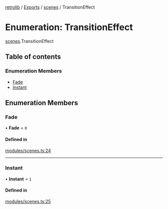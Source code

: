 [retrolib](../README.md) / [Exports](../modules.md) / [scenes](../modules/scenes.md) / TransitionEffect

# Enumeration: TransitionEffect

[scenes](../modules/scenes.md).TransitionEffect

## Table of contents

### Enumeration Members

- [Fade](scenes.TransitionEffect.md#fade)
- [Instant](scenes.TransitionEffect.md#instant)

## Enumeration Members

### Fade

• **Fade** = ``0``

#### Defined in

[modules/scenes.ts:24](https://github.com/philbgarner/retrolib/blob/cd6f581/src/modules/scenes.ts#L24)

___

### Instant

• **Instant** = ``1``

#### Defined in

[modules/scenes.ts:25](https://github.com/philbgarner/retrolib/blob/cd6f581/src/modules/scenes.ts#L25)
